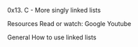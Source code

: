 
0x13. C - More singly linked lists

Resources
Read or watch:
Google
Youtube

General
How to use linked lists

